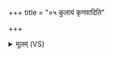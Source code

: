 +++
title = "०५ कुलायं कृणवादिति"

+++
<details><summary>मूलम् (VS)</summary>

कुला॑यन् कृणवा॒दिति॑ ॥
</details>